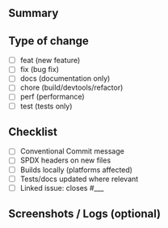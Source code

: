 ## Summary

<!-- Explain the motivation and the approach. Link related issues/MRs. -->

## Type of change
- [ ] feat (new feature)
- [ ] fix (bug fix)
- [ ] docs (documentation only)
- [ ] chore (build/devtools/refactor)
- [ ] perf (performance)
- [ ] test (tests only)

## Checklist
- [ ] Conventional Commit message
- [ ] SPDX headers on new files
- [ ] Builds locally (platforms affected)
- [ ] Tests/docs updated where relevant
- [ ] Linked issue: closes #___

## Screenshots / Logs (optional)

